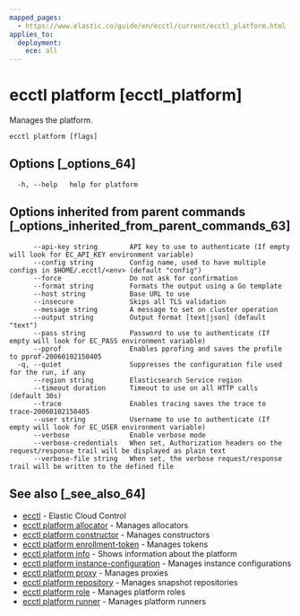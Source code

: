 ```yaml
---
mapped_pages:
  - https://www.elastic.co/guide/en/ecctl/current/ecctl_platform.html
applies_to:
  deployment:
    ece: all
---
```


# ecctl platform [ecctl_platform]

Manages the platform.

```
ecctl platform [flags]
```


## Options [_options_64]

```
  -h, --help   help for platform
```


## Options inherited from parent commands [_options_inherited_from_parent_commands_63]

```
      --api-key string        API key to use to authenticate (If empty will look for EC_API_KEY environment variable)
      --config string         Config name, used to have multiple configs in $HOME/.ecctl/<env> (default "config")
      --force                 Do not ask for confirmation
      --format string         Formats the output using a Go template
      --host string           Base URL to use
      --insecure              Skips all TLS validation
      --message string        A message to set on cluster operation
      --output string         Output format [text|json] (default "text")
      --pass string           Password to use to authenticate (If empty will look for EC_PASS environment variable)
      --pprof                 Enables pprofing and saves the profile to pprof-20060102150405
  -q, --quiet                 Suppresses the configuration file used for the run, if any
      --region string         Elasticsearch Service region
      --timeout duration      Timeout to use on all HTTP calls (default 30s)
      --trace                 Enables tracing saves the trace to trace-20060102150405
      --user string           Username to use to authenticate (If empty will look for EC_USER environment variable)
      --verbose               Enable verbose mode
      --verbose-credentials   When set, Authorization headers on the request/response trail will be displayed as plain text
      --verbose-file string   When set, the verbose request/response trail will be written to the defined file
```


## See also [_see_also_64]

* [ecctl](/reference/ecctl.md) - Elastic Cloud Control
* [ecctl platform allocator](/reference/ecctl_platform_allocator.md) - Manages allocators
* [ecctl platform constructor](/reference/ecctl_platform_constructor.md) - Manages constructors
* [ecctl platform enrollment-token](/reference/ecctl_platform_enrollment-token.md) - Manages tokens
* [ecctl platform info](/reference/ecctl_platform_info.md) - Shows information about the platform
* [ecctl platform instance-configuration](/reference/ecctl_platform_instance-configuration.md) - Manages instance configurations
* [ecctl platform proxy](/reference/ecctl_platform_proxy.md) - Manages proxies
* [ecctl platform repository](/reference/ecctl_platform_repository.md) - Manages snapshot repositories
* [ecctl platform role](/reference/ecctl_platform_role.md) - Manages platform roles
* [ecctl platform runner](/reference/ecctl_platform_runner.md) - Manages platform runners

